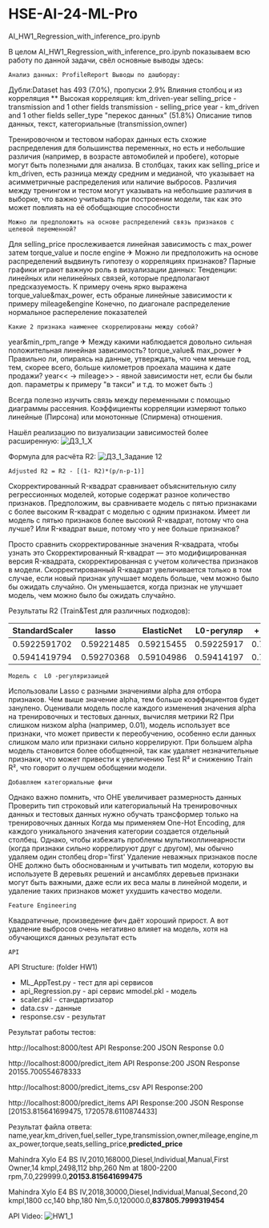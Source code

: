 # HSE-AI-24-ML-Pro
AI_HW1_Regression_with_inference_pro.ipynb

В целом AI_HW1_Regression_with_inference_pro.ipynb показываем всю работу по данной задачи, свёл основные выводы здесь:

    Анализ данных: ProfileReport Выводы по дашборду:

Дубли:Dataset has 493 (7.0%), пропуски 2.9%
Влияния столбоц и из корреляция ** Высокая корреляция: km_driven-year selling_price - transmission and 1 other fields
transmission - selling_price year - km_driven and 1 other fields seller_type "перекос данных" (51.8%)
Описание типов данных, текст, категориальные (transmission,owner)

Тренировочном и тестовом наборах данных есть схожие распределения для большинства переменных, но есть и небольшие различия (например, в возрасте автомобилей и пробеге), которые могут быть полезными для анализа.
В столбцах, таких как selling_price и km_driven, есть разница между средним и медианой, что указывает на асимметричные распределения или наличие выбросов.
Различия между тренингом и тестом могут указывать на небольшие различия в выборке, что важно учитывать при построении модели, так как это может повлиять на её обобщающие способности

    Можно ли предположить на основе распределений связь признаков с целевой переменной?
Для selling_price прослеживается линейная зависимость с max_power затем torque_value и после engine
✈ Можно ли предположить на основе распределений выдвинуть гипотезу о корреляциях признаков?
Парные графики играют важную роль в визуализации данных: Тенденции: линейных или нелинейных связей, которые предполагают предсказуемость. К примеру очень ярко выражена torque_value&max_power, есть обраные линейные зависимости к примеру mileage&engine
Конечно, по диагонале распределение нормальное распереление показателей

    Какие 2 признака наименее скоррелированы между собой?
year&min_rpm_range
    ✈ Между какими наблюдается довольно сильная положительная линейная зависимость?
torque_value& max_power
    ✈ Правильно ли, опираясь на данные, утверждать, что чем меньше год, тем, скорее всего, больше километров проехала машина к дате продажи?
year<< -> mileage>> - явной зависимости нет, если бы были доп. параметры к примеру "в такси" и т.д. то может быть :)


Всегда полезно изучить связь между переменными с помощью диаграммы рассеяния. Коэффициенты корреляции измеряют только линейные (Пирсона) или монотонные (Спирмена) отношения.

Нашёл реализацию по визуализации зависимостей более расширенную:
![ДЗ_1_X](https://github.com/user-attachments/assets/f0e174af-ea60-4ca7-954e-1466e5a974fa)

Формула для расчёта R2:
![ДЗ_1_Задание 12](https://github.com/user-attachments/assets/79b91ca5-a299-4252-96a5-9468651e9522)


    Adjusted R2 = R2 - [(1- R2)*(p/n-p-1)]

Скорректированный R-квадрат сравнивает объяснительную силу регрессионных моделей, которые содержат разное количество признаков. Предположим, вы сравниваете модель с пятью признаками с более высоким R-квадрат с моделью с одним признаком. Имеет ли модель с пятью признаков более высокий R-квадрат, потому что она лучше? Или R-квадрат выше, потому что у нее больше признаков?

Просто сравнить скорректированные значения R-квадрата, чтобы узнать это
Скорректированный R-квадрат — это модифицированная версия R-квадрата, скорректированная с учетом количества признаков в модели.
Скорректированный R-квадрат увеличивается только в том случае, если новый признак улучшает модель больше, чем можно было бы ожидать случайно.
Он уменьшается, когда признак не улучшает модель, чем можно было бы ожидать случайно.

Результаты R2 (Train&Test для различных подходов): 

|StandardScaler | lasso       | ElasticNet  | L0-регуляр  | + кат.фичи  |+квад.зависм |year*engine  |удалимвыбросы| My Best Res |
| ------------- | ----------- | ----------- | ----------- | ----------- | ----------- | ----------- | ----------- | ----------- |
| 0.5922591702  | 0.59221485  | 0.59215455  | 0.59225917  | 0.77689359  | 0.79206609  | 0.82376518  | 0.828061208 | 0.825967516 |
| 0.5941419794  | 0.59270368  | 0.59104986  | 0.59414197  | 0.78861961  | 0.79599194  | 0.81247315  | 0.738242526 | 0.825967516 |

    Модель с  L0 -регуляризаицей
    
Использовали Lasso с разными значениями alpha для отбора признаков. Чем выше значение alpha, тем больше коэффициентов будет занулено.
Оценивали модель после каждого изменения значения alpha на тренировочных и тестовых данных, вычисляя метрики R2
При слишком низком alpha (например, 0.01), модель использует все признаки, что может привести к переобучению, особенно если данных слишком мало или признаки сильно коррелируют.
При большем alpha модель становится более обобщенной, так как удаляет незначительные признаки, что может привести к увеличению Test R² и снижению Train R², что говорит о лучшем обобщении модели.

    Добавляем категориальные фичи

Однако важно помнить, что OHE увеличивает размерность данных
Проверить тип строковый или категориальный
На тренировочных данных и тестовых данных нужно обучать трансформер только на тренировочных данных
Когда мы применяем One-Hot Encoding, для каждого уникального значения категории создается отдельный столбец. Однако, чтобы избежать проблемы мультиколлинеарности (когда признаки сильно коррелируют друг с другом), мы обычно удаляем один столбец drop='first'
Удаление неважных признаков после OHE должно быть обоснованным и учитывать тип модели, которую вы используете
В деревьях решений и ансамблях деревьев признаки могут быть важными, даже если их веса малы в линейной модели, и удаление таких признаков может ухудшить качество модели.

    Feature Engineering

Квадратичные, произведение фич даёт хороший прирост.
А вот удаление выбросов очень негативно влияет на модель, хотя на обучающихся данных результат есть

    API

API Structure: (folder HW1\)
  * ML_AppTest.py - тест для api сервисов
  * api_Regression.py - api сервис
  мmodel.pkl - модель
  * scaler.pkl - стандартизатор
  * data.csv - данные
  * response.csv - результат

Результат работы тестов:
  
  http://localhost:8000/test API Response:200 JSON Response 0.0
  
  http://localhost:8000/predict_item API Response:200 JSON Response 20155.700554678333
  
  http://localhost:8000/predict_items_csv API Response:200
  
  http://localhost:8000/predict_items API Response:200 JSON Response [20153.815641699475, 1720578.6110874433]

Результат файла ответа:
name,year,km_driven,fuel,seller_type,transmission,owner,mileage,engine,max_power,torque,seats,selling_price,**predicted_price**

Mahindra Xylo E4 BS IV,2010,168000,Diesel,Individual,Manual,First Owner,14 kmpl,2498,112 bhp,260 Nm at 1800-2200 rpm,7.0,229999.0,**20153.815641699475**

Mahindra Xylo E4 BS IV,2018,30000,Diesel,Individual,Manual,Second,20 kmpl,1800 cc,140 bhp,180 Nm,5.0,120000.0,**837805.7999319454**

API Video: 
![HW1_1](https://github.com/user-attachments/assets/d4234a07-8ed4-4566-93c8-f9000dd116da)

